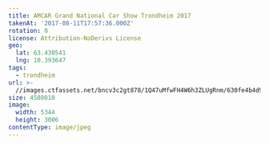 ```yaml
---
title: AMCAR Grand National Car Show Trondheim 2017
takenAt: '2017-08-11T17:57:36.000Z'
rotation: 0
license: Attribution-NoDerivs License
geo:
  lat: 63.430541
  lng: 10.393647
tags:
  - trondheim
url: >-
  //images.ctfassets.net/bncv3c2gt878/1Q47uMfwFH4W6h3ZLUgRnm/630fe4b4d9efe79278375ff32a46e3c3/amcar-grand-national-car-show-trondheim-2017_36508142605_o
size: 4508010
image:
  width: 5344
  height: 3006
contentType: image/jpeg
---
```


